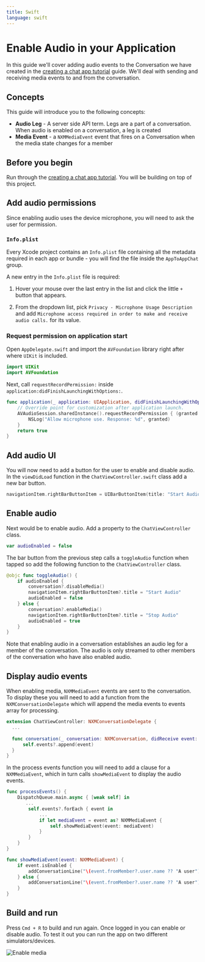 ```yaml
---
title: Swift
language: swift
---
```


# Enable Audio in your Application

In this guide we'll cover adding audio events to the Conversation we have created in the [creating a chat app tutorial](/client-sdk/tutorials/in-app-messaging/introduction/swift) guide. We'll deal with sending and receiving media events to and from the conversation.

## Concepts

This guide will introduce you to the following concepts:

- **Audio Leg** - A server side API term. Legs are a part of a conversation. When audio is enabled on a conversation, a leg is created
- **Media Event** - a `NXMMediaEvent` event that fires on a Conversation when the media state changes for a member

## Before you begin

Run through the [creating a chat app tutorial](/client-sdk/tutorials/in-app-messaging/introduction/swift). You will be building on top of this project.

## Add audio permissions

Since enabling audio uses the device microphone, you will need to ask the user for permission. 

### `Info.plist`

Every Xcode project contains an `Info.plist` file containing all the metadata required in each app or bundle  - you will find the file inside the `AppToAppChat` group.

A new entry in the `Info.plist` file is required:

1. Hover your mouse over the last entry in the list and click the little `+` button that appears.

2. From the dropdown list, pick `Privacy - Microphone Usage Description` and add `Microphone access required in order to make and receive audio calls.` for its value.

### Request permission on application start

Open `AppDelegate.swift` and import the `AVFoundation` library right after where `UIKit` is included.

```swift
import UIKit
import AVFoundation
```

Next, call `requestRecordPermission:` inside `application:didFinishLaunchingWithOptions:`.

``` swift
func application(_ application: UIApplication, didFinishLaunchingWithOptions launchOptions: [UIApplication.LaunchOptionsKey: Any]?) -> Bool {
    // Override point for customization after application launch.
    AVAudioSession.sharedInstance().requestRecordPermission { (granted:Bool) in
        NSLog("Allow microphone use. Response: %d", granted)
    }
    return true
}
```

## Add audio UI

You will now need to add a button for the user to enable and disable audio. In the `viewDidLoad` function in the `ChatViewController.swift` class add a new bar button. 

``` swift
navigationItem.rightBarButtonItem = UIBarButtonItem(title: "Start Audio", style: .plain, target: self, action: #selector(self.toggleAudio))
```

## Enable audio 

Next would be to enable audio. Add a property to the `ChatViewController` class.

``` swift
var audioEnabled = false
```

The bar button from the previous step calls a `toggleAudio` function when tapped so add the following function to the `ChatViewController` class.

```swift
@objc func toggleAudio() {
    if audioEnabled {
        conversation?.disableMedia()
        navigationItem.rightBarButtonItem?.title = "Start Audio"
        audioEnabled = false
    } else {
        conversation?.enableMedia()
        navigationItem.rightBarButtonItem?.title = "Stop Audio"
        audioEnabled = true
    }
}
```

Note that enabling audio in a conversation establishes an audio leg for a member of the conversation. The audio is only streamed to other members of the conversation who have also enabled audio.

## Display audio events

When enabling media, `NXMMediaEvent` events are sent to the conversation. To display these you will need to add a function from the `NXMConversationDelegate` which will append the media events to events array for processing.

```swift
extension ChatViewController: NXMConversationDelegate {
  ...
    
  func conversation(_ conversation: NXMConversation, didReceive event: NXMMediaEvent) {
      self.events?.append(event)
  }
}
```

In the process events function you will need to add a clause for a `NXMMediaEvent`, which in turn calls `showMediaEvent` to display the audio events.

```swift
func processEvents() {
    DispatchQueue.main.async { [weak self] in
       ...
        self.events?.forEach { event in
            ...
            if let mediaEvent = event as? NXMMediaEvent {
                self.showMediaEvent(event: mediaEvent)
            }
        }
    }
}

func showMediaEvent(event: NXMMediaEvent) {
    if event.isEnabled {
        addConversationLine("\(event.fromMember?.user.name ?? "A user") enabled audio")
    } else {
        addConversationLine("\(event.fromMember?.user.name ?? "A user") disabled audio")
    }
}
```

## Build and run

Press `Cmd + R` to build and run again. Once logged in you can enable or disable audio. To test it out you can run the app on two different simulators/devices.

![Enable media](/images/client-sdk/ios-enable-media.png)
